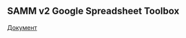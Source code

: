 ## SAMM v2 Google Spreadsheet Toolbox
[Документ](https://docs.google.com/spreadsheets/d/13R4yJ3_gFUthqzZQw6GgX1VCiKykrFuqwBDVJY_PNWA/edit?gid=1716553355#gid=1716553355)
